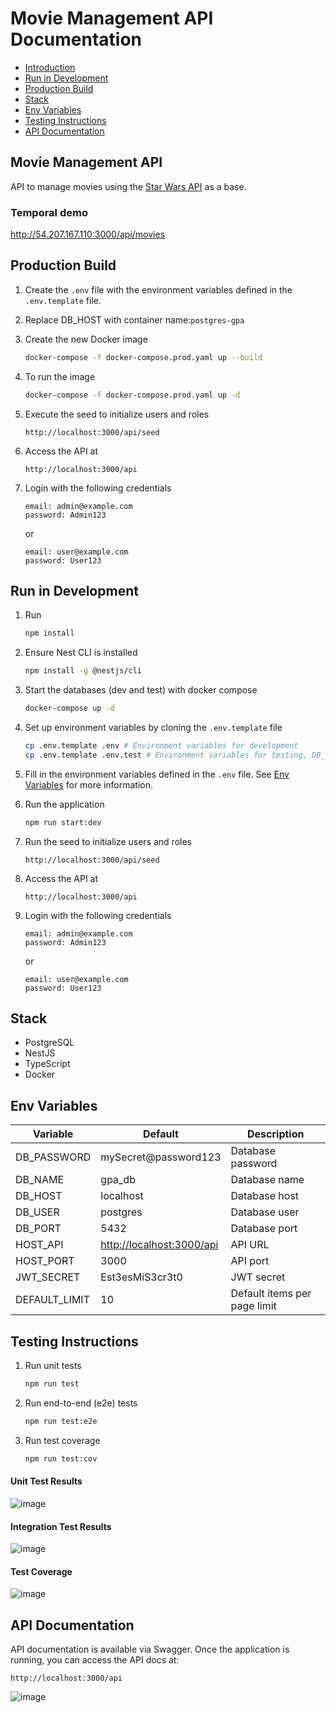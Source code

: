 # Movie Management API Documentation

- [Introduction](#movie-management-api)
- [Run in Development](#run-in-development)
- [Production Build](#production-build)
- [Stack](#stack)
- [Env Variables](#env-variables)
- [Testing Instructions](#testing-instructions)
- [API Documentation](#api-documentation)

## Movie Management API

API to manage movies using the [Star Wars API](https://swapi.dev/) as a base.

### Temporal demo
http://54.207.167.110:3000/api/movies

## Production Build

1. Create the `.env` file with the environment variables defined in the `.env.template` file.
2. Replace DB_HOST with container name:`postgres-gpa`
2. Create the new Docker image

    ```bash
    docker-compose -f docker-compose.prod.yaml up --build
    ```

3. To run the image

    ```bash
    docker-compose -f docker-compose.prod.yaml up -d
    ```
4. Execute the seed to initialize users and roles
    ```http
    http://localhost:3000/api/seed
    ```
5. Access the API at
    ```http
    http://localhost:3000/api
    ```
6. Login with the following credentials
    ```
    email: admin@example.com
    password: Admin123
    ```
   or
    ```
    email: user@example.com
    password: User123
    ```


## Run in Development

1. Run

    ```bash
    npm install
    ```

2. Ensure Nest CLI is installed

    ```bash
    npm install -g @nestjs/cli
    ```

3. Start the databases (dev and test) with docker compose

    ```bash
    docker-compose up -d
    ```

4. Set up environment variables by cloning the `.env.template` file

    ```bash
    cp .env.template .env # Environment variables for development
    cp .env.template .env.test # Environment variables for testing, DB_PORT must different (5433)
    ```

5. Fill in the environment variables defined in the `.env` file. See [Env Variables](#env-variables) for more information.
6. Run the application

    ```bash
    npm run start:dev
    ```

7. Run the seed to initialize users and roles

    ```http
    http://localhost:3000/api/seed
    ```
8. Access the API at
    ```http
    http://localhost:3000/api
    ```
9. Login with the following credentials
    ```
    email: admin@example.com
    password: Admin123
    ```
    or
    ```
    email: user@example.com
    password: User123
    ```
## Stack

- PostgreSQL
- NestJS
- TypeScript
- Docker

## Env Variables

| Variable       | Default                                                | Description                  |
| -------------- | ------------------------------------------------------ | ---------------------------- |
| DB\_PASSWORD   | mySecret\@password123                                  | Database password            |
| DB\_NAME       | gpa\_db                                                | Database name                |
| DB\_HOST       | localhost                                              | Database host                |
| DB\_USER       | postgres                                               | Database user                |
| DB\_PORT       | 5432                                                   | Database port                |
| HOST\_API      | [http://localhost:3000/api](http://localhost:3000/api) | API URL                      |
| HOST\_PORT     | 3000                                                   | API port                     |
| JWT\_SECRET    | Est3esMiS3cr3t0                                        | JWT secret                   |
| DEFAULT\_LIMIT | 10                                                     | Default items per page limit |

## Testing Instructions

1. Run unit tests

    ```bash
    npm run test
    ```

2. Run end-to-end (e2e) tests

    ```bash
    npm run test:e2e
    ```

3. Run test coverage

    ```bash
    npm run test:cov
    ```
#### Unit Test Results
![image](https://github.com/user-attachments/assets/f8c9bf6d-9ca1-41f3-a37a-ba8450a3a3a0)
#### Integration Test Results
![image](https://github.com/user-attachments/assets/417080f8-5e86-474a-b648-81d5c3c3d049)
#### Test Coverage
![image](https://github.com/user-attachments/assets/9353a15d-f22a-4d04-8204-6e6184cd3f4e)



## API Documentation

API documentation is available via Swagger. Once the application is running, you can access the API docs at:

```http
http://localhost:3000/api
```

![image](https://github.com/user-attachments/assets/0d6e01d5-3ca6-4741-8946-303447b331c5)


